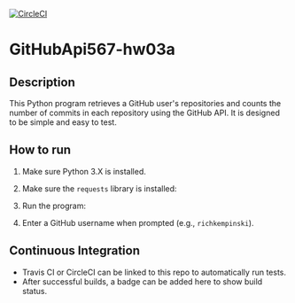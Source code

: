 [![CircleCI](https://dl.circleci.com/status-badge/img/gh/bglynn-stevens/GitHubApi567-hw3/tree/main.svg?style=svg)](https://dl.circleci.com/status-badge/redirect/gh/bglynn-stevens/GitHubApi567-hw3/tree/main)

# GitHubApi567-hw03a

## Description
This Python program retrieves a GitHub user's repositories and counts the number of commits in each repository using the GitHub API. It is designed to be simple and easy to test.

## How to run
1. Make sure Python 3.X is installed.
2. Make sure the `requests` library is installed:


3. Run the program:


4. Enter a GitHub username when prompted (e.g., `richkempinski`).

## Continuous Integration
- Travis CI or CircleCI can be linked to this repo to automatically run tests.
- After successful builds, a badge can be added here to show build status.


